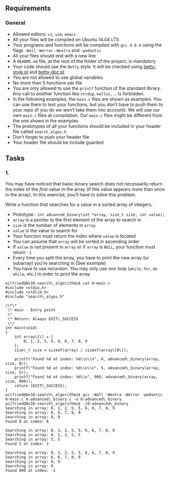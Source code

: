 ## Requirements

### General

*   Allowed editors: `vi`, `vim`, `emacs`
*   All your files will be compiled on Ubuntu 14.04 LTS
*   Your programs and functions will be compiled with `gcc 4.8.4` using the flags `-Wall` `-Werror` `-Wextra` and `-pedantic`
*   All your files should end with a new line
*   A `README.md` file, at the root of the folder of the project, is mandatory
*   Your code should use the `Betty` style. It will be checked using [betty-style.pl](https://github.com/hs-hq/Betty/blob/master/betty-style.pl "betty-style.pl") and [betty-doc.pl](https://github.com/hs-hq/Betty/blob/master/betty-doc.pl "betty-doc.pl")
*   You are not allowed to use global variables
*   No more than 5 functions per file
*   You are only allowed to use the `printf` function of the standard library. Any call to another function like `strdup`, `malloc`, … is forbidden.
*   In the following examples, the `main.c` files are shown as examples. You can use them to test your functions, but you don’t have to push them to your repo (if you do we won’t take them into account). We will use our own `main.c` files at compilation. Our `main.c` files might be different from the one shown in the examples
*   The prototypes of all your functions should be included in your header file called `search_algos.h`
*   Don’t forget to push your header file
*   Your header file should be include guarded

## Tasks

### 1.

You may have noticed that basic binary search does not necessarily return the index of the _first_ value in the array (if this value appears more than once in the array). In this exercise, you’ll have to solve this problem.

Write a function that searches for a value in a sorted array of integers.

*   Prototype : `int advanced_binary(int *array, size_t size, int value);`
*   `array` is a pointer to the first element of the array to search in
*   `size` is the number of elements in `array`
*   `value` is the value to search for
*   Your function must return the index where `value` is located
*   You can assume that `array` will be sorted in ascending order
*   If `value` is not present in `array` or if `array` is `NULL`, your function must return `-1`
*   Every time you split the array, you have to print the new array (or subarray) you’re searching in (See example)
*   You have to use recursion. You may only use one loop (`while`, `for`, `do while`, etc.) in order to print the array
```
wilfried@0x1D-search\_algorithms$ cat 0-main.c
#include <stdio.h>
#include <stdlib.h>
#include "search\_algos.h"

/\*\*
 \* main - Entry point
 \*
 \* Return: Always EXIT\_SUCCESS
 \*/
int main(void)
{
    int array\[\] = {
        0, 1, 2, 5, 5, 6, 6, 7, 8, 9
    };
    size\_t size = sizeof(array) / sizeof(array\[0\]);

    printf("Found %d at index: %d\\n\\n", 8, advanced\_binary(array, size, 8));
    printf("Found %d at index: %d\\n\\n", 5, advanced\_binary(array, size, 5));
    printf("Found %d at index: %d\\n", 999, advanced\_binary(array, size, 999));
    return (EXIT\_SUCCESS);
}
wilfried@0x1D-search\_algorithms$ gcc -Wall -Wextra -Werror -pedantic 0-main.c 0-advanced\_binary.c -o 0-advanced\_binary
wilfried@0x1D-search\_algorithms$ ./0-advanced\_binary
Searching in array: 0, 1, 2, 5, 5, 6, 6, 7, 8, 9
Searching in array: 6, 6, 7, 8, 9
Searching in array: 8, 9
Found 8 at index: 8

Searching in array: 0, 1, 2, 5, 5, 6, 6, 7, 8, 9
Searching in array: 0, 1, 2, 5, 5
Searching in array: 5, 5
Found 5 at index: 3

Searching in array: 0, 1, 2, 5, 5, 6, 6, 7, 8, 9
Searching in array: 6, 6, 7, 8, 9
Searching in array: 8, 9
Searching in array: 9
Found 999 at index: -1
```
